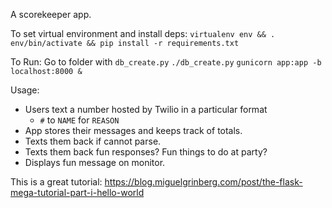 A scorekeeper app.

To set virtual environment and install deps:
`virtualenv env && . env/bin/activate && pip install -r requirements.txt`

To Run:
Go to folder with `db_create.py`
`./db_create.py`
`gunicorn app:app -b localhost:8000 &`

Usage: 
* Users text a number hosted by Twilio in a particular format
	* `#` to `NAME` for `REASON`
* App stores their messages and keeps track of totals.
* Texts them back if cannot parse.
* Texts them back fun responses? Fun things to do at party?
* Displays fun message on monitor.


This is a great tutorial: https://blog.miguelgrinberg.com/post/the-flask-mega-tutorial-part-i-hello-world
